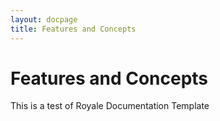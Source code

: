 ```yaml
---
layout: docpage
title: Features and Concepts
---
```


# Features and Concepts

This is a test of Royale Documentation Template
